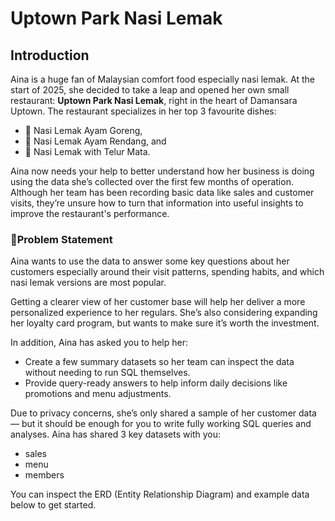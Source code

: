 # Uptown Park Nasi Lemak

## Introduction

Aina is a huge fan of Malaysian comfort food especially nasi lemak. At the start of 2025, she decided to take a leap and opened her own small restaurant: **Uptown Park Nasi Lemak**, right in the heart of Damansara Uptown. The restaurant specializes in her top 3 favourite dishes:

- 🍛 Nasi Lemak Ayam Goreng,
- 🥥 Nasi Lemak Ayam Rendang, and
- 🍳 Nasi Lemak with Telur Mata.

Aina now needs your help to better understand how her business is doing using the data she’s collected over the first few months of operation. Although her team has been recording basic data like sales and customer visits, they’re unsure how to turn that information into useful insights to improve the restaurant's performance.

### 📌Problem Statement

Aina wants to use the data to answer some key questions about her customers especially around their visit patterns, spending habits, and which nasi lemak versions are most popular.

Getting a clearer view of her customer base will help her deliver a more personalized experience to her regulars. She’s also considering expanding her loyalty card program, but wants to make sure it’s worth the investment.

In addition, Aina has asked you to help her:
* Create a few summary datasets so her team can inspect the data without needing to run SQL themselves.
* Provide query-ready answers to help inform daily decisions like promotions and menu adjustments.

Due to privacy concerns, she’s only shared a sample of her customer data — but it should be enough for you to write fully working SQL queries and analyses.
Aina has shared 3 key datasets with you:
* sales
* menu
* members

You can inspect the ERD (Entity Relationship Diagram) and example data below to get started.